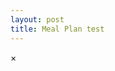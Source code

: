 ```yaml
---
layout: post
title: Meal Plan test
---
```


<head>
    <meta name="viewport" content="width=device-width, initial-scale=1.0">
    <link rel="stylesheet" type="text/css" href="meal-plan.css">
</head>

<div class="meal-plan" id="meal-plan"></div>
<div id="overlay" class="overlay"></div>
<div id="popup" class="popup">
    <span id="popup-close" class="popup-close">&times;</span>
    <div id="popup-content"></div>
</div>

<script>
    const days = ["monday", "tuesday", "wednesday", "thursday", "friday", "saturday", "sunday"];
    const meals = ["morning", "midday", "evening"];
    const versions = ["1", "2", "3"];
    const data = {};

    async function fetchData() {
        const fetchPromises = [];

        for (const day of days) {
            for (const meal of meals) {
                for (const version of versions) {
                    const filePath = `meals/${day}_${meal}_${version}.txt`;
                    fetchPromises.push(fetch(filePath).then(async (response) => {
                        if (response.ok) {
                            const fileContent = await response.text();
                            const lines = fileContent.split('\n'); // Split content into lines
                            const title = lines[0]; // First line as title
                            const expandedContent = lines.slice(1).join('\n'); // Remaining lines as content

                            if (!data[day]) data[day] = {};
                            if (!data[day][meal]) data[day][meal] = {};
                            data[day][meal][version] = { title, content: expandedContent }; // Store title and content
                        }
                    }).catch(error => {
                        console.error(`Error fetching ${filePath}:`, error.message);
                    }));
                }
            }
        }

        // Wait for all fetch requests to complete
        await Promise.all(fetchPromises);
    }

    async function renderMealPlan() {
        const mealPlanContainer = document.getElementById('meal-plan');
        const popup = document.getElementById('popup');
        const popupContent = document.getElementById('popup-content');
        const popupClose = document.getElementById('popup-close');
        const overlay = document.getElementById('overlay');

        // Using DocumentFragment for efficient DOM manipulation
        const fragment = document.createDocumentFragment();

        // Loop through each day in the correct order
        for (const day of days) {
            // Ensure data for the day exists before proceeding
            if (data[day]) { 
                const dayDiv = document.createElement('div');
                dayDiv.classList.add('day');
                const dayTitle = document.createElement('h2');
                dayTitle.textContent = day.charAt(0).toUpperCase() + day.slice(1); // Capitalize day name
                dayDiv.appendChild(dayTitle);

                // Loop through meals for the current day
                for (const meal of meals) { 
                    if (data[day][meal]){
                    const mealDiv = document.createElement('div');
                    mealDiv.classList.add('schedule');
                    const mealTitle = document.createElement('h3');
                    mealTitle.textContent = meal.charAt(0).toUpperCase() + meal.slice(1); // Capitalize meal name
                    mealDiv.appendChild(mealTitle);

                    const mealsDiv = document.createElement('div');
                    mealsDiv.classList.add('meals');

                    // Loop through versions for the current meal
                    for (const version of Object.keys(data[day][meal])) { // Use Object.keys to iterate over versions
                        const versionDiv = document.createElement('div');
                        versionDiv.classList.add('meal');

                        // Set the title and add event listener for popup
                        const mealData = data[day][meal][version];
                        versionDiv.textContent = mealData.title; // Use title from the first line
                        versionDiv.addEventListener('click', () => {
                            popupContent.innerHTML = `<h2>${mealData.title}</h2><p>${mealData.content}</p>`;
                            popup.style.display = 'block';
                            overlay.style.display = 'block';
                        });
                        mealsDiv.appendChild(versionDiv);
                    }

                    mealDiv.appendChild(mealsDiv);
                    dayDiv.appendChild(mealDiv);
                }

                fragment.appendChild(dayDiv);
                }
                }
        }

    mealPlanContainer.appendChild(fragment);

    // Popup close functionality
    popupClose.addEventListener('click', () => {
        popup.style.display = 'none';
        overlay.style.display = 'none';
    });

    overlay.addEventListener('click', () => {
        popup.style.display = 'none';
        overlay.style.display = 'none';
    });
}


    fetchData().then(() => {
        renderMealPlan().then(() => {
            console.log(data);
            console.log("Meal plan rendered successfully.");
        });
    });
</script>
